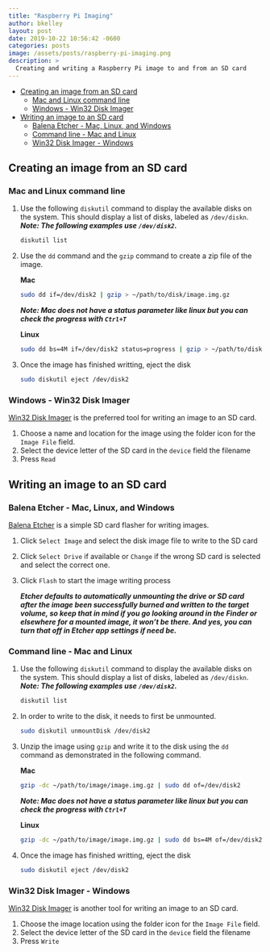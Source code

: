 ```yaml
---
title: "Raspberry Pi Imaging"
author: bkelley
layout: post
date: 2019-10-22 10:56:42 -0600
categories: posts
image: /assets/posts/raspberry-pi-imaging.png
description: >
  Creating and writing a Raspberry Pi image to and from an SD card
---
```


- [Creating an image from an SD card](#creating-an-image-from-an-sd-card)
  - [Mac and Linux command line](#mac-and-inux-command-line)
  - [Windows - Win32 Disk Imager](#windows-win32-disk-imager)
- [Writing an image to an SD card](#writing-an-image-to-an-sd-card)
  - [Balena Etcher - Mac, Linux, and Windows](#balena-etcher-mac,-linux,-and-windows)
  - [Command line - Mac and Linux](#command-line-mac-and-linux)
  - [Win32 Disk Imager - Windows](#win32-disk-imager-windows)

## Creating an image from an SD card

### Mac and Linux command line

1. Use the following `diskutil` command to display the available disks on the system. This should display a list of disks, labeled as `/dev/diskn`.
    ***Note: The following examples use `/dev/disk2`.***

    ```bash
    diskutil list
    ```

2. Use the `dd` command and the `gzip` command to create a zip file of the image.

    **Mac**

    ```bash
    sudo dd if=/dev/disk2 | gzip > ~/path/to/disk/image.img.gz
    ```

    ***Note: Mac does not have a status parameter like linux but you can check the progress with `Ctrl+T`***

    **Linux**

    ```bash
    sudo dd bs=4M if=/dev/disk2 status=progress | gzip > ~/path/to/disk/image.img.gz
    ```

3. Once the image has finished writting, eject the disk

    ```bash
    sudo diskutil eject /dev/disk2
    ```

### Windows - Win32 Disk Imager

[Win32 Disk Imager](https://sourceforge.net/projects/win32diskimager/) is the preferred tool for writing an image to an SD card.

1. Choose a name and location for the image using the folder icon for the `Image File` field.
2. Select the device letter of the SD card in the `device` field the filename
3. Press `Read`

## Writing an image to an SD card

### Balena Etcher - Mac, Linux, and Windows

[Balena Etcher](https://www.balena.io/etcher/) is a simple SD card flasher for writing images.

1. Click `Select Image` and select the disk image file to write to the SD card
2. Click `Select Drive` if available or `Change` if the wrong SD card is selected and select the correct one.
3. Click `Flash` to start the image writing process

    ***Etcher defaults to automatically unmounting the drive or SD card after the image been successfully burned and written to the target volume, so keep that in mind if you go looking around in the Finder or elsewhere for a mounted image, it won’t be there. And yes, you can turn that off in Etcher app settings if need be.***

### Command line - Mac and Linux

1. Use the following `diskutil` command to display the available disks on the system. This should display a list of disks, labeled as `/dev/diskn`.
    ***Note: The following examples use `/dev/disk2`.***

    ```bash
    diskutil list
    ```

2. In order to write to the disk, it needs to first be unmounted.

    ```bash
    sudo diskutil unmountDisk /dev/disk2
    ```

3. Unzip the image using `gzip` and write it to the disk using the `dd` command as demonstrated in the following command.

    **Mac**

    ```bash
    gzip -dc ~/path/to/image/image.img.gz | sudo dd of=/dev/disk2
    ```

    ***Note: Mac does not have a status parameter like linux but you can check the progress with `Ctrl+T`***

    **Linux**

    ```bash
    gzip -dc ~/path/to/image/image.img.gz | sudo dd bs=4M of=/dev/disk2 status=progress
    ```

4. Once the image has finished writting, eject the disk

    ```bash
    sudo diskutil eject /dev/disk2
    ```

### Win32 Disk Imager - Windows

[Win32 Disk Imager](https://sourceforge.net/projects/win32diskimager/) is another tool for writing an image to an SD card.

1. Choose the image location using the folder icon for the `Image File` field.
2. Select the device letter of the SD card in the `device` field the filename
3. Press `Write`
